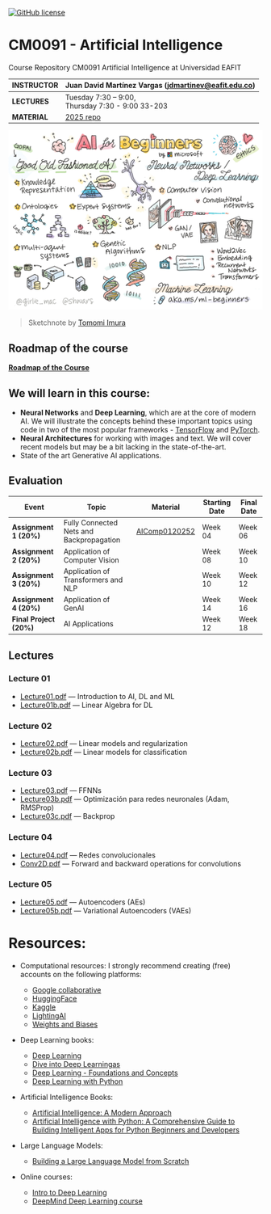 [![GitHub license](https://img.shields.io/github/license/microsoft/AI-For-Beginners.svg)](https://github.com/microsoft/AI-For-Beginners/blob/main/LICENSE)
# CM0091 - Artificial Intelligence

Course Repository CM0091 Artificial Intelligence at Universidad EAFIT

| **INSTRUCTOR** | Juan David Martínez Vargas (jdmartinev@eafit.edu.co)   |
| -------------- | -------------------------------- |
| **LECTURES**   | Tuesday 7:30 – 9:00, <br> Thursday 7:30 - 9:00 33-203|
| **MATERIAL**   | [2025 repo](https://github.com/jdmartinev/ArtificialIntelligenceIM/)  

![Summary of Introduction of AI content in a doodle](AI.jpg)
> Sketchnote by [Tomomi Imura](https://twitter.com/girlie_mac)

## Roadmap of the course

**[Roadmap of the Course](/Lecture01/Roadmap.md)**


## We will learn in this course:

* **Neural Networks** and **Deep Learning**, which are at the core of modern AI. We will illustrate the concepts behind these important topics using code in two of the most popular frameworks - [TensorFlow](http://Tensorflow.org) and [PyTorch](http://pytorch.org).
* **Neural Architectures** for working with images and text. We will cover recent models but may be a bit lacking in the state-of-the-art.
* State of the art Generative AI applications.


## Evaluation
| **Event**              | **Topic**                                  | **Material** | **Starting Date** | **Final Date** |
|------------------------|-------------------------------------------|-------------|------------------|--------------|
| **Assignment 1 (20%)** | Fully Connected Nets and Backpropagation  |[AIComp0120252](huggingface.co/spaces/MLEAFIT/AIComp0120252)             |     Week 04             |     Week 06          |
| **Assignment 2 (20%)** | Application of Computer Vision            |             |     Week 08             |     Week 10          |
| **Assignment 3 (20%)** | Application of Transformers and NLP       |             |     Week 10             |     Week 12          |
| **Assignment 4 (20%)** | Application of GenAI                      |             |     Week 14             |     Week 16          |
| **Final Project (20%)** | AI Applications                          |             |     Week 12             |     Week 18          |

## Lectures

### Lecture 01
- [Lecture01.pdf](Lecture01/Lecture01.pdf) — Introduction to AI, DL and ML
- [Lecture01b.pdf](Lecture01/Lecture01b.pdf) — Linear Algebra for DL

### Lecture 02
- [Lecture02.pdf](Lecture02/Lecture02.pdf) — Linear models and regularization
- [Lecture02b.pdf](Lecture02/Lecture02b.pdf) — Linear models for classification

### Lecture 03
- [Lecture03.pdf](Lecture03/Lecture03.pdf) — FFNNs
- [Lecture03b.pdf](Lecture03/Lecture03b.pdf) — Optimización para redes neuronales (Adam, RMSProp)
- [Lecture03c.pdf](Lecture03/Lecture03c.pdf) — Backprop

### Lecture 04
- [Lecture04.pdf](Lecture04/Lecture04.pdf) — Redes convolucionales
- [Conv2D.pdf](Lecture04/Conv2D.pdf) — Forward and backward operations for convolutions

### Lecture 05
- [Lecture05.pdf](Lecture05/Lecture05.pdf) — Autoencoders (AEs)
- [Lecture05b.pdf](Lecture05/Lecture05b.pdf) — Variational Autoencoders (VAEs)

# Resources:
* Computational resources: I strongly recommend creating (free) accounts on the following platforms:
  - [Google collaborative](https://colab.research.google.com/)
  - [HuggingFace](https://huggingface.co/)
  - [Kaggle](https://www.kaggle.com/)
  - [LightingAI](https://lightning.ai/)
  - [Weights and Biases](https://wandb.ai/site)
  
* Deep Learning books:
  - [Deep Learning](https://www.deeplearningbook.org/)
  - [Dive into Deep Learningas](https://d2l.ai/)
  - [Deep Learning - Foundations and Concepts](https://www.bishopbook.com/)
  - [Deep Learning with Python](https://github.com/fchollet/deep-learning-with-python-notebooks)

* Artificial Intelligence Books:
  - [Artificial Intelligence: A Modern Approach](https://aima.cs.berkeley.edu/)
  - [Artificial Intelligence with Python: A Comprehensive Guide to Building Intelligent Apps for Python Beginners and Developers](https://www.amazon.com/Artificial-Intelligence-Python-Comprehensive-Intelligent/dp/178646439X)

* Large Language Models:
  - [Building a Large Language Model from Scratch](https://www.manning.com/books/build-a-large-language-model-from-scratch)
 
* Online courses:
  - [Intro to Deep Learning](http://introtodeeplearning.com/)
  - [DeepMind Deep Learning course](https://www.youtube.com/watch?v=7R52wiUgxZI)
 
                                                  


  



